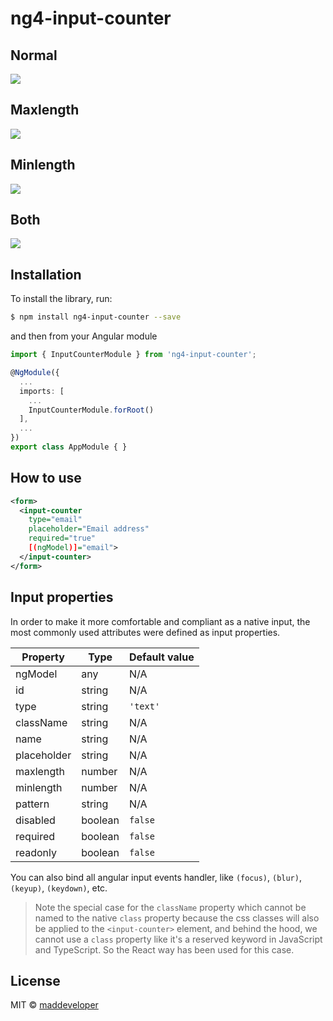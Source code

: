 # ng4-input-counter

## Normal

![](http://g.recordit.co/VtQnGdw6eX.gif)

## Maxlength

![](http://g.recordit.co/KAVkmjZBxO.gif)

## Minlength

![](http://g.recordit.co/Ww5C5R8B4Z.gif)

## Both

![](http://g.recordit.co/5XUR8OArww.gif)

## Installation

To install the library, run:

```bash
$ npm install ng4-input-counter --save
```

and then from your Angular module

```typescript
import { InputCounterModule } from 'ng4-input-counter';

@NgModule({
  ...
  imports: [
    ...
    InputCounterModule.forRoot()
  ],
  ...
})
export class AppModule { }
```

## How to use

```xml
<form>
  <input-counter 
    type="email" 
    placeholder="Email address" 
    required="true"
    [(ngModel)]="email">
  </input-counter>
</form>
```

## Input properties

In order to make it more comfortable and compliant as a native input, the most commonly used attributes were defined as input properties.

Property | Type | Default value
------------ | ------------------------- | -------------
ngModel | any | N/A
id | string | N/A
type | string | `'text'`
className | string | N/A
name | string | N/A
placeholder | string | N/A
maxlength | number | N/A
minlength | number | N/A
pattern | string | N/A
disabled | boolean | `false`
required | boolean | `false`
readonly | boolean | `false`

You can also bind all angular input events handler, like `(focus)`, `(blur)`, `(keyup)`, `(keydown)`, etc.

> Note the special case for the `className` property which cannot be named   to the native `class` property because the css classes will also be applied to the `<input-counter>` element, and behind the hood, we cannot use a `class` property like it's a reserved keyword in JavaScript and TypeScript. So the React way has been used for this case.

## License

MIT © [maddeveloper](https://github.com/MadDeveloper)